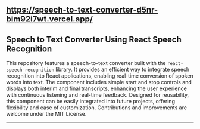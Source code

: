 
https://speech-to-text-converter-d5nr-bim92i7wt.vercel.app/
---

## Speech to Text Converter Using React Speech Recognition

This repository features a speech-to-text converter built with the `react-speech-recognition` library. It provides an efficient way to integrate speech recognition into React applications, enabling real-time conversion of spoken words into text. The component includes simple start and stop controls and displays both interim and final transcripts, enhancing the user experience with continuous listening and real-time feedback. Designed for reusability, this component can be easily integrated into future projects, offering flexibility and ease of customization. Contributions and improvements are welcome under the MIT License.

---
